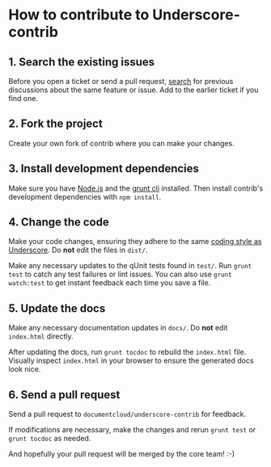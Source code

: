 # How to contribute to Underscore-contrib

## 1. Search the existing issues

Before you open a ticket or send a pull request, [search](https://github.com/documentcloud/underscore-contrib/issues) for previous discussions about the same feature or issue. Add to the earlier ticket if you find one.

## 2. Fork the project

Create your own fork of contrib where you can make your changes.

## 3. Install development dependencies

Make sure you have [Node.js][node] and the [grunt cli][cli] installed. Then install contrib's development dependencies with `npm install`.

## 4. Change the code

Make your code changes, ensuring they adhere to the same [coding style as Underscore][style]. Do **not** edit the files in `dist/`.

Make any necessary updates to the qUnit tests found in `test/`. Run `grunt test` to catch any test failures or lint issues. You can also use `grunt watch:test` to get instant feedback each time you save a file.

## 5. Update the docs

Make any necessary documentation updates in `docs/`. Do **not** edit `index.html` directly.

After updating the docs, run `grunt tocdoc` to rebuild the `index.html` file. Visually inspect `index.html` in your browser to ensure the generated docs look nice.

## 6. Send a pull request

Send a pull request to `documentcloud/underscore-contrib` for feedback.

If modifications are necessary, make the changes and rerun `grunt test` or `grunt tocdoc` as needed.

And hopefully your pull request will be merged by the core team! :-)

[style]:https://github.com/documentcloud/underscore/blob/master/underscore.js
[node]:http://nodejs.org/
[cli]:http://gruntjs.com/getting-started#installing-the-cli